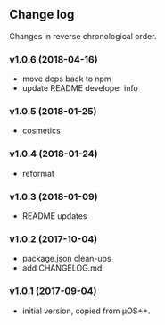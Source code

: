 ## Change log

Changes in reverse chronological order.

### v1.0.6 (2018-04-16)

* move deps back to npm
* update README developer info

### v1.0.5 (2018-01-25)

* cosmetics

### v1.0.4 (2018-01-24)

* reformat

### v1.0.3 (2018-01-09)

* README updates

### v1.0.2 (2017-10-04)

* package.json clean-ups
* add CHANGELOG.md

### v1.0.1 (2017-09-04)

* initial version, copied from µOS++.


